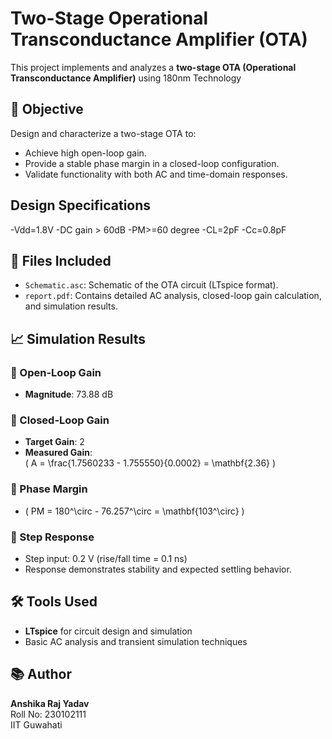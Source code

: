 # Two-Stage Operational Transconductance Amplifier (OTA)

This project implements and analyzes a **two-stage OTA (Operational Transconductance Amplifier)** using 180nm Technology
## 🧠 Objective

Design and characterize a two-stage OTA to:
- Achieve high open-loop gain.
- Provide a stable phase margin in a closed-loop configuration.
- Validate functionality with both AC and time-domain responses.
## Design Specifications

-Vdd=1.8V
-DC gain > 60dB
-PM>=60 degree
-CL=2pF
-Cc=0.8pF

## 📁 Files Included

- `Schematic.asc`: Schematic of the OTA circuit (LTspice format).
- `report.pdf`: Contains detailed AC analysis, closed-loop gain calculation, and simulation results.

## 📈 Simulation Results

### 🔹 Open-Loop Gain
- **Magnitude**: 73.88 dB

### 🔹 Closed-Loop Gain
- **Target Gain**: 2  
- **Measured Gain**:  
  \( A = \frac{1.7560233 - 1.755550}{0.0002} = \mathbf{2.36} \)

### 🔹 Phase Margin
- \( PM = 180^\circ - 76.257^\circ = \mathbf{103^\circ} \)

### 🔹 Step Response
- Step input: 0.2 V (rise/fall time = 0.1 ns)
- Response demonstrates stability and expected settling behavior.

## 🛠 Tools Used

- **LTspice** for circuit design and simulation
- Basic AC analysis and transient simulation techniques

## 📚 Author

**Anshika Raj Yadav**  
Roll No: 230102111  
IIT Guwahati

